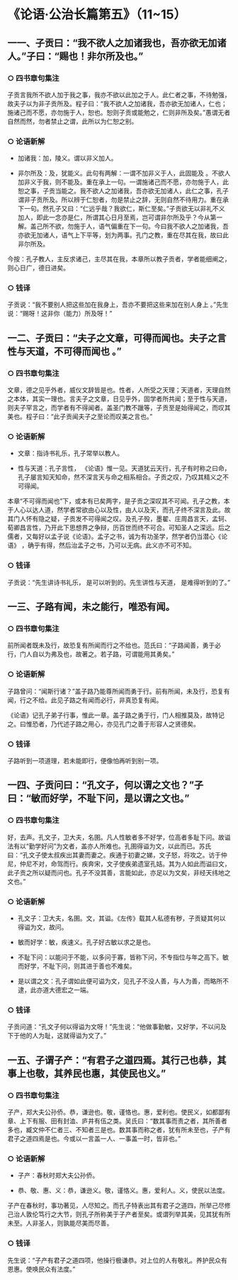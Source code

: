 # 《论语·公治长篇第五》（11~15）

## 一一、子贡曰：“我不欲人之加诸我也，吾亦欲无加诸人。”子曰：“赐也！非尔所及也。”

### ○ 四书章句集注

子贡言我所不欲人加于我之事，我亦不欲以此加之于人。此仁者之事，不待勉强，故夫子以为非子贡所及。程子曰：“我不欲人之加诸我，吾亦欲无加诸人，仁也；施诸己而不愿，亦勿施于人，恕也。恕则子贡或能勉之，仁则非所及矣。”愚谓无者自然而然，勿者禁止之谓，此所以为仁恕之别。

### ○ 论语新解

* 加诸我：加，陵义。谓以非义加人。

* 非尔所及：及，犹能义。此句有两解：一谓不加非义于人，此固能及 。不欲人加非义于我，则不能及。重在承上一句。一谓施诸己而不愿，亦勿施于人，此恕之事，子贡当能之。我不欲人之加诸我，吾亦欲无加诸人，此仁之事，孔子谓非子贡所及。所以辨于仁恕者，勿是禁止之辞，无则自然不待用力。重在承下一句。然孔子又曰：“仁远乎哉？我欲仁，斯仁至矣。”子贡欲无以非礼不义加人，即此一念亦是仁，所谓其心日月至焉，岂可谓非尔所及乎？今从第一解。盖己所不欲，勿施于人，语气偏重在下一句。今曰我不欲人之加诸我，吾亦欲无加诸人，语气上下平等，划为两事。孔门之教，重在尽其在我，故曰此非尔所及。

今按：孔子教人，主反求诸己，主尽其在我，本章所以教子贡者，学者能细阐之，则心日广，德日进矣。

### ○ 钱译

子贡说：“我不要别人把这些加在我身上，吾亦不要把这些来加在别人身上 。”先生说：“赐呀！这非你（能力）所及呀！”

## 一二、子贡曰：“夫子之文章，可得而闻也。夫子之言性与天道，不可得而闻也 。”

### ○ 四书章句集注

文章，德之见乎外者，威仪文辞皆是也。性者，人所受之天理；天道者，天理自然之本体，其实一理也。言夫子之文章，日见乎外，固学者所共闻；至于性与天道，则夫子罕言之，而学者有不得闻者。盖圣门教不躐等，子贡至是始得闻之，而叹其美也。程子曰：“此子贡闻夫子之至论而叹美之言也。”

### ○ 论语新解

* 文章：指诗书礼乐，孔子常举以教人。

* 性与天道：孔子言性， 《论语》惟一见。天道犹云天行，孔子有时称之曰命，孔子屡言知天知命，然不深言天与命之相系相合。子贡之叹，乃叹其精义之不可得闻。

本章“不可得而闻也”下，或本有已矣两字，是子贡之深叹其不可闻。孔子之教，本于人心以达人道，然学者常欲由心以及性，由人以及天，而孔子终不深言及此。故其门人怀有隐之疑，子贡发不可得闻之叹。及孔子殁，墨翟、庄周昌言天，孟轲、荀卿昌言性，乃开此下思想界之争辩，历百世而终不可合。可知圣人之深远。后之儒者，又每好以孟子说《论语》。孟子之书，诚为有功圣学，然学者仍当潜心《论语》 ，确乎有得，然后治孟子之书，乃可以无病。此义亦不可不知。

### ○ 钱译

子贡说：“先生讲诗书礼乐， 是可以听到的。先生讲性与天道， 是难得听到的了。”

## 一三、子路有闻，未之能行，唯恐有闻。

### ○ 四书章句集注

前所闻者既未及行，故恐复有所闻而行之不给也。范氏曰：“子路闻善，勇于必行，门人自以为弗及也，故著之。若子路，可谓能用其勇矣。”

### ○ 论语新解

子路曾问：“闻斯行诸？”盖子路乃能尊所闻而勇于行。前有所闻，未及行，恐复有闻，行之不给。此见子路之有闻而必行，非真恐复有闻。

《论语》记孔子弟子行事，惟此一章。盖子路之勇于行，门人相推莫及，故特记之。曰惟恐者，乃代述子路之用心，亦见孔门之善于形容人之贤德矣。

### ○ 钱译

子路听到一项道理，若未能即行，便像怕再听到别一项。

## 一四、子贡问曰：“孔文子，何以谓之文也？”子曰：“敏而好学，不耻下问，是以谓之文也。”

### ○ 四书章句集注

好，去声。孔文子，卫大夫，名圉。凡人性敏者多不好学，位高者多耻下问。故谥法有以“勤学好问”为文者，盖亦人所难也。孔圉得谥为文，以此而已。苏氏曰：“孔文子使太叔疾出其妻而妻之。疾通于初妻之娣，文子怒，将攻之。访于仲尼，仲尼不对，命驾而行。疾奔宋，文子使疾弟遗室孔姞。其为人如此而谥曰文，此子贡之所以疑而问也。孔子不没其善，言能如此，亦足以为文矣，非经天纬地之文也。”

### ○ 论语新解

* 孔文子：卫大夫，名圉。文，其谥。《左传》载其人私德有秽，子贡疑其何以得谥为文，故问。

* 敏而好学：敏，疾速义。孔子好古敏以求之是也。

* 不耻下问：以能问于不能，以多问于寡，皆称下问，不专指位与年之高下。敏而好学，不耻下问，则其进于善也不难矣。

* 是以谓之文：孔子谓如此便可谥为文，见孔子不没人善，与人为善，而略所不逮，此亦道大德宏之一端。

### ○ 钱译

子贡问道：“孔文子何以得谥为文呀！”先生说：“他做事勤敏，又好学，不以问及下于他的人为耻，这就得谥为文了。”

## 一五、子谓子产：“有君子之道四焉。其行己也恭，其事上也敬，其养民也惠，其使民也义。”

### ○ 四书章句集注

子产，郑大夫公孙侨。恭，谦逊也。敬，谨恪也。惠，爱利也。使民义，如都鄙有章、上下有服、田有封洫、庐井有伍之类。吴氏曰：“数其事而责之者，其所善者多也，臧文仲不仁者三、不知者三是也。数其事而称之者，犹有所未至也，子产有君子之道四焉是也。今或以一言盖一人、一事盖一时，皆非也。”

### ○ 论语新解

* 子产：春秋时郑大夫公孙侨。

* 恭、敬、惠、义：恭，谦逊义。敬，谨恪义。惠，爱利人。义，使民以法度。

子产在春秋时，事功著见，人尽知之。而孔子特表出其有君子之道四，所举己尽修己治人敦伦笃行之大节，则孔子所称美于子产者至矣。或谓列举其美，见其犹有所未至。人非圣人，则孰能尽美而尽善。

### ○ 钱译

先生说：“子产有君子之道四项，他操行极谦恭。对上位的人有敬礼。养护民众有恩惠。使唤民众有法度。”
